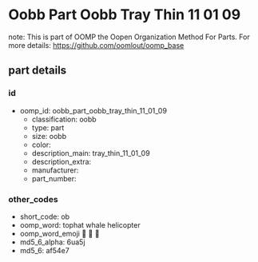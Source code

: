 # Oobb Part Oobb Tray Thin 11 01 09  

note: This is part of OOMP the Oopen Organization Method For Parts. For more details: https://github.com/oomlout/oomp_base

##  part details





### id
* oomp_id: oobb_part_oobb_tray_thin_11_01_09
  * classification: oobb
  * type: part
  * size: oobb
  * color: 
  * description_main: tray_thin_11_01_09
  * description_extra: 
  * manufacturer: 
  * part_number: 

### other_codes
* short_code: ob
* oomp_word: tophat whale helicopter
* oomp_word_emoji :tophat: :whale: :helicopter:
* md5_6_alpha: 6ua5j
* md5_6: af54e7